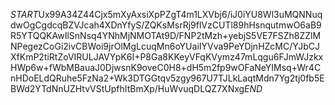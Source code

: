 $START$Ux99A34Z44Cjx5mXyAxsiXpPZgT4m1LXVbj6/iJ0iYU8Wl3uMQNNuqdwOgCgdcqBZVJcah4XDnYfyS/ZQKsMsrRj9flVzCUTl89hHsnqutmwO6aB9R5YTQQKAwIlSnNsq4YNhMjNMOTAt9D/FNP2tMzh+yebjS5VE7FSZh8ZZlMNPegezCoGi2ivCBWoi9jrOlMgLcuqMn6oYUaiIYVva9PeYDjnHZcMC/YJbCJXfKmP2tiRtZoVIRULJAVYpK6I+P8Ga8KKeyVFqKVymz47mLqgu6FJmWJzkxHWp6w+fWbMBauaJ0DjwsnK9oveC0H8+dH5m2fp9wOFaNeYIMsq+Wr4CnHDoELdQRuhe5FzNa2+Wk3DTGGtqv5zgy967U7TJLkLaqtMdn7Yg2tj0fb5EBWd2YTdNnUZHtvVStUpfhItBmXp/HuWvuqDLQZ7XNxg$END$